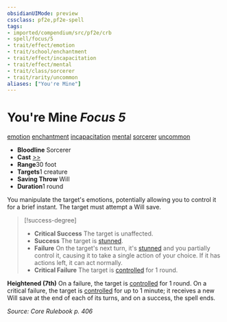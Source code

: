 ```yaml
---
obsidianUIMode: preview
cssclass: pf2e,pf2e-spell
tags:
- imported/compendium/src/pf2e/crb
- spell/focus/5
- trait/effect/emotion
- trait/school/enchantment
- trait/effect/incapacitation
- trait/effect/mental
- trait/class/sorcerer
- trait/rarity/uncommon
aliases: ["You're Mine"]
---
```

# You're Mine *Focus 5*   
[emotion](../../rules/traits/emotion.md)  [enchantment](../../rules/traits/enchantment.md)  [incapacitation](../../rules/traits/incapacitation.md)  [mental](../../rules/traits/mental.md)  [sorcerer](../../rules/traits/sorcerer.md)  [uncommon](../../rules/traits/uncommon.md)  

- **Bloodline** Sorcerer
- **Cast** [>>](../../rules/core-rulebook/chapter-9-playing-the-game.md#Actions "Two-Action") 
- **Range**30 foot
- **Targets**1 creature
- **Saving Throw** Will
- **Duration**1 round

You manipulate the target's emotions, potentially allowing you to control it for a brief instant. The target must attempt a Will save.

> [!success-degree] 
> - **Critical Success** The target is unaffected.
> - **Success** The target is [stunned](../../rules/conditions.md#Stunned).
> - **Failure** On the target's next turn, it's [stunned](../../rules/conditions.md#Stunned) and you partially control it, causing it to take a single action of your choice. If it has actions left, it can act normally.
> - **Critical Failure** The target is [controlled](../../rules/conditions.md#Controlled) for 1 round.

**Heightened (7th)** On a failure, the target is [controlled](../../rules/conditions.md#Controlled) for 1 round. On a critical failure, the target is [controlled](../../rules/conditions.md#Controlled) for up to 1 minute; it receives a new Will save at the end of each of its turns, and on a success, the spell ends.

*Source: Core Rulebook p. 406*